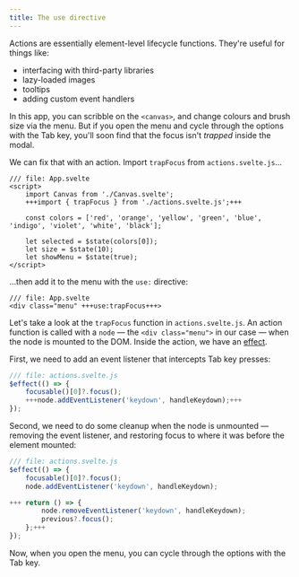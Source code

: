 ```yaml
---
title: The use directive
---
```


Actions are essentially element-level lifecycle functions. They're useful for things like:

- interfacing with third-party libraries
- lazy-loaded images
- tooltips
- adding custom event handlers

In this app, you can scribble on the `<canvas>`, and change colours and brush size via the menu. But if you open the menu and cycle through the options with the Tab key, you'll soon find that the focus isn't _trapped_ inside the modal.

We can fix that with an action. Import `trapFocus` from `actions.svelte.js`...

```svelte
/// file: App.svelte
<script>
	import Canvas from './Canvas.svelte';
	+++import { trapFocus } from './actions.svelte.js';+++

	const colors = ['red', 'orange', 'yellow', 'green', 'blue', 'indigo', 'violet', 'white', 'black'];

	let selected = $state(colors[0]);
	let size = $state(10);
	let showMenu = $state(true);
</script>
```

...then add it to the menu with the `use:` directive:

```svelte
/// file: App.svelte
<div class="menu" +++use:trapFocus+++>
```

Let's take a look at the `trapFocus` function in `actions.svelte.js`. An action function is called with a `node` — the `<div class="menu">` in our case — when the node is mounted to the DOM. Inside the action, we have an [effect](effects).

First, we need to add an event listener that intercepts Tab key presses:

```js
/// file: actions.svelte.js
$effect(() => {
	focusable()[0]?.focus();
	+++node.addEventListener('keydown', handleKeydown);+++
});
```

Second, we need to do some cleanup when the node is unmounted — removing the event listener, and restoring focus to where it was before the element mounted:

```js
/// file: actions.svelte.js
$effect(() => {
	focusable()[0]?.focus();
	node.addEventListener('keydown', handleKeydown);

+++	return () => {
		node.removeEventListener('keydown', handleKeydown);
		previous?.focus();
	};+++
});
```

Now, when you open the menu, you can cycle through the options with the Tab key.
